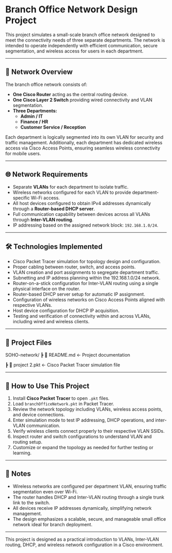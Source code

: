 # Branch Office Network Design Project

This project simulates a small-scale branch office network designed to meet the connectivity needs of three separate departments. The network is intended to operate independently with efficient communication, secure segmentation, and wireless access for users in each department.

---

## 🏢 Network Overview

The branch office network consists of:

- **One Cisco Router** acting as the central routing device.
- **One Cisco Layer 2 Switch** providing wired connectivity and VLAN segmentation.
- **Three Departments:**  
  - **Admin / IT**  
  - **Finance / HR**  
  - **Customer Service / Reception**

Each department is logically segmented into its own VLAN for security and traffic management. Additionally, each department has dedicated wireless access via Cisco Access Points, ensuring seamless wireless connectivity for mobile users.

---

## 🌐 Network Requirements

- Separate **VLANs** for each department to isolate traffic.
- Wireless networks configured for each VLAN to provide department-specific Wi-Fi access.
- All host devices configured to obtain IPv4 addresses dynamically through a **Router-based DHCP server**.
- Full communication capability between devices across all VLANs through **Inter-VLAN routing**.
- IP addressing based on the assigned network block: `192.168.1.0/24`.

---

## 🛠️ Technologies Implemented

- Cisco Packet Tracer simulation for topology design and configuration.
- Proper cabling between router, switch, and access points.
- VLAN creation and port assignments to segregate department traffic.
- Subnetting and IP address planning within the 192.168.1.0/24 network.
- Router-on-a-stick configuration for Inter-VLAN routing using a single physical interface on the router.
- Router-based DHCP server setup for automatic IP assignment.
- Configuration of wireless networks on Cisco Access Points aligned with respective VLANs.
- Host device configuration for DHCP IP acquisition.
- Testing and verification of connectivity within and across VLANs, including wired and wireless clients.

---

## 📂 Project Files

SOHO-network/
┣ 📄 README.md ← Project documentation

┣ 📂 project 2.pkt ← Cisco Packet Tracer simulation file


---

## 🚀 How to Use This Project

1. Install **Cisco Packet Tracer** to open `.pkt` files.
2. Load `branchOfficeNetwork.pkt` in Packet Tracer.
3. Review the network topology including VLANs, wireless access points, and device connections.
4. Enter simulation mode to test IP addressing, DHCP operations, and inter-VLAN communication.
5. Verify wireless clients connect properly to their respective VLAN SSIDs.
6. Inspect router and switch configurations to understand VLAN and routing setup.
7. Customize or expand the topology as needed for further testing or learning.

---

## 📢 Notes

- Wireless networks are configured per department VLAN, ensuring traffic segmentation even over Wi-Fi.
- The router handles DHCP and Inter-VLAN routing through a single trunk link to the switch.
- All devices receive IP addresses dynamically, simplifying network management.
- The design emphasizes a scalable, secure, and manageable small office network ideal for branch deployment.

---

This project is designed as a practical introduction to VLANs, Inter-VLAN routing, DHCP, and wireless network configuration in a Cisco environment.
